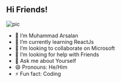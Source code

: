 ## Hi Friends!

![pic](https://github.com/user-attachments/assets/7563f932-4739-411b-855b-f25baa437ef3)


- 🔭 I’m Muhammad Arsalan
- 🌱 I’m currently learning ReactJs
- 👯 I’m looking to collaborate on Microsoft
- 🤔 I’m looking for help with Friends
- 💬 Ask me about Yourself
- 😄 Pronouns: He/Him
- ⚡ Fun fact: Coding

